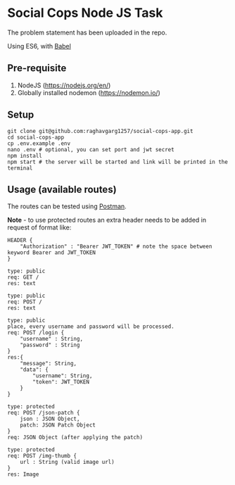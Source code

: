 # Social Cops Node JS Task

The problem statement has been uploaded in the repo.

Using ES6, with [Babel](http://babeljs.io/)

## Pre-requisite
1. NodeJS (https://nodejs.org/en/)
2. Globally installed nodemon (https://nodemon.io/)

## Setup
```
git clone git@github.com:raghavgarg1257/social-cops-app.git
cd social-cops-app
cp .env.example .env
nano .env # optional, you can set port and jwt secret
npm install
npm start # the server will be started and link will be printed in the terminal
```

## Usage (available routes)
The routes can be tested using [Postman](https://chrome.google.com/webstore/detail/postman/fhbjgbiflinjbdggehcddcbncdddomop?hl=en).

**Note** - to use protected routes an extra header needs to be added in request of format like:
```
HEADER {
    "Authorization" : "Bearer JWT_TOKEN" # note the space between keyword Bearer and JWT_TOKEN
}
```

```
type: public
req: GET /
res: text
```
```
type: public
req: POST /
res: text
```
<!-- desc: login route, user can send username and password, and recieve JWT_TOKEN for making request to protected routes. Currently no authentication process is in  -->
```
type: public
place, every username and password will be processed.
req: POST /login {
    "username" : String,
    "password" : String
}
res:{
    "message": String,
    "data": {
        "username": String,
        "token": JWT_TOKEN
    }
}
```
```
type: protected
req: POST /json-patch {
    json : JSON Object,
    patch: JSON Patch Object
}
req: JSON Object (after applying the patch)
```
```
type: protected
req: POST /img-thumb {
    url : String (valid image url)
}
res: Image
```

